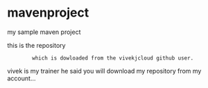 # mavenproject
my sample maven project



this is the repository

			which is dowloaded from the vivekjcloud github user.






vivek is my trainer he said you will download my repository from my account...
